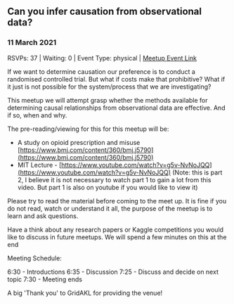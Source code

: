 ## Can you infer causation from observational data?
### 11 March 2021
RSVPs: 37 | Waiting: 0 | Event Type: physical | [Meetup Event Link](https://www.meetup.com/Data-Science-Discussion-Auckland/events/275747564)

If we want to determine causation our preference is to conduct a randomised controlled trial. But what if costs make that prohibitive? What if it just is not possible for the system/process that we are investigating?

This meetup we will attempt grasp whether the methods available for determining causal relationships from observational data are effective. And if so, when and why.

The pre-reading/viewing for this for this meetup will be:
- A study on opioid prescription and misuse [https://www.bmj.com/content/360/bmj.j5790](https://www.bmj.com/content/360/bmj.j5790)
- MIT Lecture - [https://www.youtube.com/watch?v=g5v-NvNoJQQ](https://www.youtube.com/watch?v=g5v-NvNoJQQ) (Note: this is part 2, I believe it is not necessary to watch part 1 to gain a lot from this video. But part 1 is also on youtube if you would like to view it)

Please try to read the material before coming to the meet up. It is fine if you do not read, watch or understand it all, the purpose of the meetup is to learn and ask questions.

Have a think about any research papers or Kaggle competitions you would like to discuss in future meetups. We will spend a few minutes on this at the end

Meeting Schedule:

6:30 - Introductions
6:35 - Discussion
7:25 - Discuss and decide on next topic
7:30 - Meeting ends

A big 'Thank you' to GridAKL for providing the venue!
